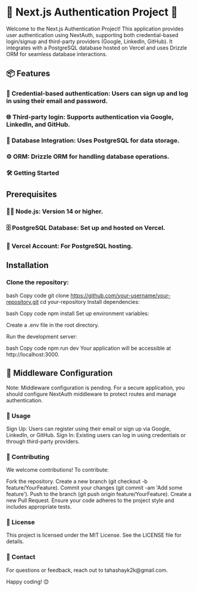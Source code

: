 <h1> 🎉 Next.js Authentication Project 🚀 </h1>
Welcome to the Next.js Authentication Project! This application provides user authentication using NextAuth, supporting both credential-based login/signup and third-party providers (Google, LinkedIn, GitHub). It integrates with a PostgreSQL database hosted on Vercel and uses Drizzle ORM for seamless database interactions.

<h2> 📦 Features </h2>  
<h3> 🔐 Credential-based authentication: Users can sign up and log in using their email and password. </h3>
<h3> 🌐 Third-party login: Supports authentication via Google, LinkedIn, and GitHub. </h3>
<h3> 💾 Database Integration: Uses PostgreSQL for data storage. </h3>
<h3> ⚙️ ORM: Drizzle ORM for handling database operations. </h3>
<h3> 🛠️ Getting Started </h3>

<h2> Prerequisites </h2>
<h3> 🧑‍💻 Node.js: Version 14 or higher. </h3>
<h3> 🗄️ PostgreSQL Database: Set up and hosted on Vercel. </h3>
<h3> 🚀 Vercel Account: For PostgreSQL hosting. </h3>

<h2> Installation </h2>
<h3> Clone the repository: </h3>

bash
Copy code
git clone https://github.com/your-username/your-repository.git
cd your-repository
Install dependencies:

bash
Copy code
npm install
Set up environment variables:

Create a .env file in the root directory.

Run the development server:

bash
Copy code
npm run dev
Your application will be accessible at http://localhost:3000.

<h2> 🔐 Middleware Configuration </h2> 
Note: Middleware configuration is pending. For a secure application, you should configure NextAuth middleware to protect routes and manage authentication.

<h3> 🚀 Usage </h3> 
Sign Up: Users can register using their email or sign up via Google, LinkedIn, or GitHub.
Sign In: Existing users can log in using credentials or through third-party providers.

<h3>🤝 Contributing</h3>
We welcome contributions! To contribute:

Fork the repository.
Create a new branch (git checkout -b feature/YourFeature).
Commit your changes (git commit -am 'Add some feature').
Push to the branch (git push origin feature/YourFeature).
Create a new Pull Request.
Ensure your code adheres to the project style and includes appropriate tests.

<h3>📜 License</h3>
This project is licensed under the MIT License. See the LICENSE file for details.

<h3>📧 Contact</h3>
For questions or feedback, reach out to tahashayk2k@gmail.com.

Happy coding! 😊

